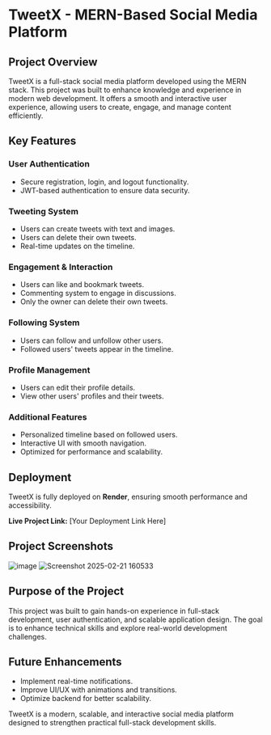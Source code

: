 # TweetX - MERN-Based Social Media Platform

## Project Overview
TweetX is a full-stack social media platform developed using the MERN stack. This project was built to enhance knowledge and experience in modern web development. It offers a smooth and interactive user experience, allowing users to create, engage, and manage content efficiently.

## Key Features
### User Authentication
- Secure registration, login, and logout functionality.
- JWT-based authentication to ensure data security.

### Tweeting System
- Users can create tweets with text and images.
- Users can delete their own tweets.
- Real-time updates on the timeline.

### Engagement & Interaction
- Users can like and bookmark tweets.
- Commenting system to engage in discussions.
- Only the owner can delete their own tweets.

### Following System
- Users can follow and unfollow other users.
- Followed users' tweets appear in the timeline.

### Profile Management
- Users can edit their profile details.
- View other users' profiles and their tweets.

### Additional Features
- Personalized timeline based on followed users.
- Interactive UI with smooth navigation.
- Optimized for performance and scalability.

## Deployment
TweetX is fully deployed on **Render**, ensuring smooth performance and accessibility.

**Live Project Link:** [Your Deployment Link Here]

## Project Screenshots
![image](https://github.com/user-attachments/assets/fa2c39ff-7c4a-4855-86dd-44ba29d2e983)
![Screenshot 2025-02-21 160533](https://github.com/user-attachments/assets/1f2bb6fb-925b-4dd9-b23f-1bf5d6cb659b)


## Purpose of the Project
This project was built to gain hands-on experience in full-stack development, user authentication, and scalable application design. The goal is to enhance technical skills and explore real-world development challenges.

## Future Enhancements
- Implement real-time notifications.
- Improve UI/UX with animations and transitions.
- Optimize backend for better scalability.

TweetX is a modern, scalable, and interactive social media platform designed to strengthen practical full-stack development skills.

